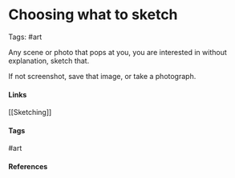 # Choosing what to sketch
Tags: #art

Any scene or photo that pops at you, you are interested in without explanation, sketch that.

If not screenshot, save that image, or take a photograph.

#### Links
[[Sketching]]
#### Tags
#art
#### References